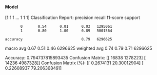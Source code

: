 #### Model
[1 1 1 ... 1 1 1]
Classification Report:
              precision    recall  f1-score   support

           0       0.54      0.01      0.03   1295061
           1       0.80      1.00      0.89   5001564

    accuracy                           0.79   6296625
   macro avg       0.67      0.51      0.46   6296625
weighted avg       0.74      0.79      0.71   6296625

Accuracy: 0.794737815893435
Confusion Matrix:
[[  16838 1278223]
 [  14236 4987328]]
Confusion Matrix (%):
[[ 0.2674131  20.30012904]
 [ 0.22608937 79.20636849]]
